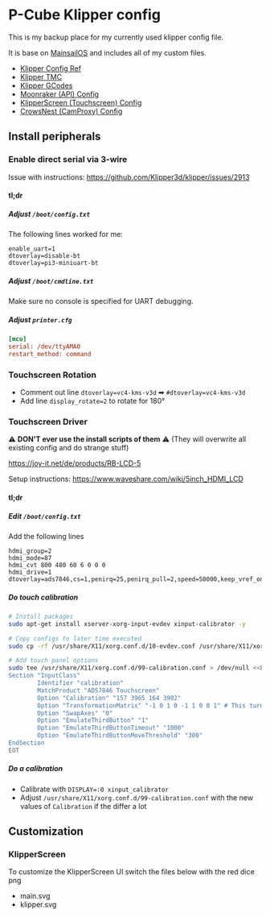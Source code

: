 # P-Cube Klipper config

This is my backup place for my currently used klipper config file.

It is base on [MainsailOS](https://docs-os.mainsail.xyz/) and includes all of my custom files.

* [Klipper Config Ref](https://www.klipper3d.org/Config_Reference.html)
* [Klipper TMC](https://www.klipper3d.org/TMC_Drivers.html)
* [Klipper GCodes](https://www.klipper3d.org/G-Codes.html)
* [Moonraker (API) Config](https://moonraker.readthedocs.io/en/latest/configuration/)
* [KlipperScreen (Touchscreen) Config](https://klipperscreen.readthedocs.io/en/latest/Configuration/)
* [CrowsNest (CamProxy) Config](https://crowsnest.mainsail.xyz/configuration/sample-config)

## Install peripherals

### Enable direct serial via 3-wire

Issue with instructions: https://github.com/Klipper3d/klipper/issues/2913

#### tl;dr

##### Adjust `/boot/config.txt`

The following lines worked for me:

```text
enable_uart=1
dtoverlay=disable-bt
dtoverlay=pi3-miniuart-bt
```

##### Adjust `/boot/cmdline.txt`

Make sure no console is specified for UART debugging.

##### Adjust `printer.cfg`

```cfg
[mcu]
serial: /dev/ttyAMA0
restart_method: command
```

### Touchscreen Rotation

* Comment out line `dtoverlay=vc4-kms-v3d` ➡ `#dtoverlay=vc4-kms-v3d`
* Add line `display_rotate=2` to rotate for 180°

### Touchscreen Driver

⚠ __DON'T ever use the install scripts of them__ ⚠ (They will overwrite all existing config and do strange stuff)

https://joy-it.net/de/products/RB-LCD-5

Setup instructions: https://www.waveshare.com/wiki/5inch_HDMI_LCD

#### tl;dr

##### Edit `/boot/config.txt`

Add the following lines

```text
hdmi_group=2
hdmi_mode=87
hdmi_cvt 800 480 60 6 0 0 0
hdmi_drive=1
dtoverlay=ads7846,cs=1,penirq=25,penirq_pull=2,speed=50000,keep_vref_on=0,swapxy=0,pmax=255,xohms=150,xmin=200,xmax=3900,ymin=200,ymax=3900
```

##### Do touch calibration

```bash
# Install packages
sudo apt-get install xserver-xorg-input-evdev xinput-calibrator -y

# Copy configs to later time executed
sudo cp -rf /usr/share/X11/xorg.conf.d/10-evdev.conf /usr/share/X11/xorg.conf.d/45-evdev.conf          

# Add touch panel options
sudo tee /usr/share/X11/xorg.conf.d/99-calibration.conf > /dev/null <<EOT
Section "InputClass"
        Identifier "calibration"
        MatchProduct "ADS7846 Touchscreen"
        Option "Calibration" "157 3965 164 3902"
        Option "TransformationMatrix" "-1 0 1 0 -1 1 0 0 1" # This turns also the touch 180°
        Option "SwapAxes" "0"
        Option "EmulateThirdButton" "1"
        Option "EmulateThirdButtonTimeout" "1000"
        Option "EmulateThirdButtonMoveThreshold" "300"
EndSection
EOT
```

##### Do a calibration

* Calibrate with `DISPLAY=:0 xinput_calibrator`
* Adjust `/usr/share/X11/xorg.conf.d/99-calibration.conf` with the new values of `Calibration` if the differ a lot


## Customization

### KlipperScreen

To customize the KlipperScreen UI switch the files below with the red dice png

* main.svg
* klipper.svg
